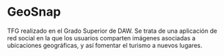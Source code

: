 # GeoSnap
TFG realizado en el Grado Superior de DAW.
Se trata de una aplicación de red social en la que los usuarios comparten imágenes asociadas a ubicaciones geográficas, y así fomentar el turismo a nuevos lugares.
